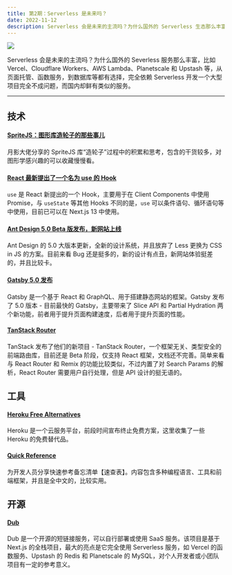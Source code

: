 ```yaml
---
title: 第2期：Serverless 是未来吗？
date: 2022-11-12
description: Serverless 会是未来的主流吗？为什么国外的 Serverless 生态那么丰富，而国内却少有呢？
---
```


![](/static/weekly/issue-2-cover.jpeg)

Serverless 会是未来的主流吗？为什么国外的 Severless 服务那么丰富，比如 Vercel、Cloudflare Workers、AWS Lambda、Planetscale 和 Upstash 等，从页面托管、函数服务，到数据库等都有选择，完全依赖 Serverless 开发一个大型项目完全不成问题，而国内却鲜有类似的服务。

<hr />

## 技术

#### [SpriteJS：图形库造轮子的那些事儿](https://juejin.cn/post/7163093447908261902)

月影大佬分享的 SpriteJS 库“造轮子”过程中的积累和思考，包含的干货较多，对图形学感兴趣的可以收藏慢慢看。

#### [React 最新提出了一个名为 use 的 Hook](https://mp.weixin.qq.com/s/Wfy9KgGHlf6SawogMWj34Q)

`use` 是 React 新提出的一个 Hook，主要用于在 Client Components 中使用 Promise，与 `useState` 等其他 Hooks 不同的是，`use` 可以条件语句、循环语句等中使用，目前已可以在 Next.js 13 中使用。

#### [Ant Design 5.0 Beta 版发布，新网站上线](https://next.ant.design)

Ant Design 的 5.0 大版本更新，全新的设计系统，并且放弃了 Less 更换为 CSS in JS 的方案。目前来看 Bug 还是挺多的，新的设计有点丑，新网站体验挺差的，并且比较卡。

#### [Gatsby 5.0 发布](https://www.gatsbyjs.com/blog/gatsby-5/)

Gatsby 是一个基于 React 和 GraphQL、用于搭建静态网站的框架。Gatsby 发布了 5.0 版本 - 目前最快的 Gatsby，主要带来了 Slice API 和 Partial Hydration 两个新功能，前者用于提升页面构建速度，后者用于提升页面的性能。

#### [TanStack Router](https://tanstack.com/router)

TanStack 发布了他们的新项目 - TanStack Router，一个框架无关、类型安全的前端路由库，目前还是 Beta 阶段，仅支持 React 框架，文档还不完善。简单来看与 React Router 和 Remix 的功能比较类似，不过内置了对 Search Params 的解析，React Router 需要用户自行处理，但是 API 设计的挺无语的。

## 工具

#### [Heroku Free Alternatives](https://github.com/Engagespot/heroku-free-alternatives)

Heroku 是一个云服务平台，前段时间宣布终止免费方案，这里收集了一些 Heroku 的免费替代品。

#### [Quick Reference](https://wangchujiang.com/reference/)

为开发人员分享快速参考备忘清单【速查表】。内容包含多种编程语言、工具和前端框架，并且是全中文的，比较实用。

## 开源

#### [Dub](https://github.com/steven-tey/dub)

Dub 是一个开源的短链接服务，可以自行部署或使用 SaaS 服务。该项目是基于 Next.js 的全栈项目，最大的亮点是它完全使用 Serverless 服务，如 Vercel 的函数服务、Upstash 的 Redis 和 Planetscale 的 MySQL，对个人开发者或小团队项目有一定的参考意义。
